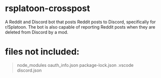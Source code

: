 # rsplatoon-crosspost
A Reddit and Discord bot that posts Reddit posts to Discord, specifically for r/Splatoon. The bot is also capable of reporting Reddit posts when they are deleted from Discord by a mod.

# files not included:
> node_modules
> oauth_info.json
> package-lock.json
> .vscode
> discord.json
